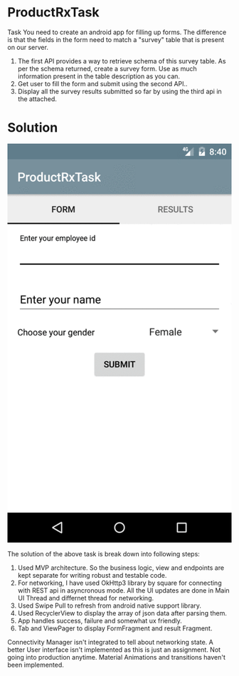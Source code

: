 # ProductRxTask

Task
You need to create an android app for filling up forms. 
The difference is that the fields in the form need to match a "survey" table that is present on our server.
1. The first API provides a way to retrieve schema of this survey table. As per the schema returned, create a survey form.
Use as much information present in the table description as you can. 
2. Get user to fill the form and submit using the second API.. 
3. Display all the survey results submitted so far by using the third api in the attached.

<h1>Solution </h1>
<img src="https://github.com/rohitrfactor/ProductRxTask/blob/master/app.gif">

The solution of the above task is break down into following steps:
1. Used MVP architecture. So the business logic, view and endpoints are kept separate for writing robust and testable code.
2. For networking, I have used OkHttp3 library by square for connecting with REST api in asyncronous mode. All the UI updates 
   are done in Main UI Thread and differnet thread for networking.
3. Used Swipe Pull to refresh from android native support library.
4. Used RecyclerView to display the array of json data after parsing them.
5. App handles success, failure and somewhat ux friendly.
6. Tab and ViewPager to display FormFragment and result Fragment.

Connectivity Manager isn't integrated to tell about networking state.
A better User interface isn't implemented as this is just an assignment. Not going into production anytime.
Material Animations and transitions haven't been implemented.
